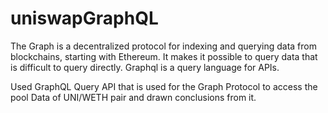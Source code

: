 # uniswapGraphQL

The Graph is a decentralized protocol for indexing and querying data from blockchains, starting with Ethereum. It makes it possible to query data that is difficult to query directly.
Graphql is a query language for APIs.

Used GraphQL Query API that is used for the Graph Protocol to access the pool Data of UNI/WETH pair and drawn conclusions from it.

